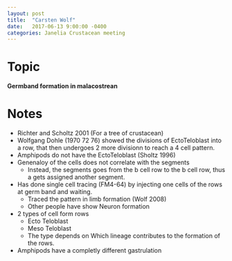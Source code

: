 ```yaml
---
layout: post
title:  "Carsten Wolf"
date:   2017-06-13 9:00:00 -0400
categories: Janelia Crustacean meeting
---
```


# Topic
**Germband formation in malacostrean**

# Notes
* Richter and Scholtz 2001 (For a tree of crustacean)
* Wolfgang Dohle (1970 72 76) showed the divisions of EctoTeloblast into a row, that then undergoes 2 more divisionn to reach a 4 cell pattern.
* Amphipods do not have the EctoTeloblast (Sholtz 1996)
* Genenaloy of the cells does not correlate with the segments
  * Instead, the segments goes from the b cell row to the b cell row, thus a gets assigned another segment.
* Has done single cell tracing (FM4-64) by injecting one cells of the rows at germ band and waiting.
  * Traced the pattern in limb formation (Wolf 2008)
  * Other people have show Neuron formation
* 2 types of cell form rows
  * Ecto Teloblast
  * Meso Teloblast
  * The type depends on Which lineage contributes to the formation of the rows.
* Amphipods have a completly different gastrulation
